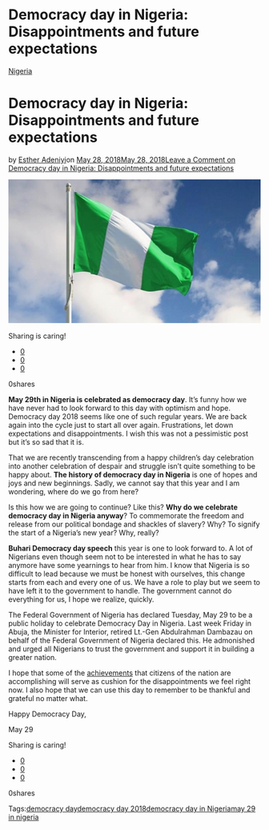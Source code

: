 # Democracy day in Nigeria: Disappointments and future expectations

[Nigeria](https://estheradeniyi.com/category/nigeria/)
# Democracy day in Nigeria: Disappointments and future expectations

by [Esther Adeniyi](https://estheradeniyi.com/author/esther-adeniyi/)on [May 28, 2018May 28, 2018](https://estheradeniyi.com/democracy-day-in-nigeria/)[Leave a Comment on Democracy day in Nigeria: Disappointments and future expectations](https://estheradeniyi.com/democracy-day-in-nigeria/#respond)

![democracy day in Nigeria](images\democracy-day-in-Nigeria.jpg)

Sharing is caring!

- [0](https://www.facebook.com/sharer/sharer.php?u=https%3A%2F%2Festheradeniyi.com%2Fdemocracy-day-in-nigeria%2F&amp;t=Democracy%20day%20in%20Nigeria%3A%20Disappointments%20and%20future%20expectations)
- [0](https://twitter.com/intent/tweet?text=Democracy%20day%20in%20Nigeria%3A%20Disappointments%20and%20future%20expectations&amp;url=https%3A%2F%2Festheradeniyi.com%2Fdemocracy-day-in-nigeria%2F)
- [0](#)

0shares

**May 29th in Nigeria is celebrated as democracy day**. It&#x2019;s funny how we have never had to look forward to this day with optimism and hope. Democracy day 2018 seems like one of such regular years. We are back again into the cycle just to start all over again. Frustrations, let down expectations and disappointments. I wish this was not a pessimistic post but it&#x2019;s so sad that it is.

That we are recently transcending from a happy children&#x2019;s day celebration into another celebration of despair and struggle isn&#x2019;t quite something to be happy about. **The history of democracy day in Nigeria** is one of hopes and joys and new beginnings. Sadly, we cannot say that this year and I am wondering, where do we go from here?

Is this how we are going to continue? Like this? **Why do we celebrate democracy day in Nigeria anyway**? To commemorate the freedom and release from our political bondage and shackles of slavery? Why? To signify the start of a Nigeria&#x2019;s new year? Why, really?

**Buhari Democracy day speech** this year is one to look forward to. A lot of Nigerians even though seem not to be interested in what he has to say anymore have some yearnings to hear from him. I know that Nigeria is so difficult to lead because we must be honest with ourselves, this change starts from each and every one of us. We have a role to play but we seem to have left it to the government to handle. The government cannot do everything for us, I hope we realize, quickly.

The Federal Government of Nigeria has declared Tuesday, May 29 to be a public holiday to celebrate Democracy Day in Nigeria. Last week Friday in Abuja, the Minister for Interior,&#xA0;retired Lt.-Gen Abdulrahman Dambazau on behalf of the Federal Government of Nigeria declared this. He admonished and urged all Nigerians to trust the government and support it in building a greater nation.

I hope that some of the [achievements](https://estheradeniyi.com/female-nigerian-student-discovers-new/) that citizens of the nation are accomplishing will serve as cushion for the disappointments we feel right now. I also hope that we can use this day to remember to be thankful and grateful no matter what.

Happy Democracy Day,

May 29

Sharing is caring!

- [0](https://www.facebook.com/sharer/sharer.php?u=https%3A%2F%2Festheradeniyi.com%2Fdemocracy-day-in-nigeria%2F&amp;t=Democracy%20day%20in%20Nigeria%3A%20Disappointments%20and%20future%20expectations)
- [0](https://twitter.com/intent/tweet?text=Democracy%20day%20in%20Nigeria%3A%20Disappointments%20and%20future%20expectations&amp;url=https%3A%2F%2Festheradeniyi.com%2Fdemocracy-day-in-nigeria%2F)
- [0](#)

0shares

Tags:[democracy day](https://estheradeniyi.com/tag/democracy-day/)[democracy day 2018](https://estheradeniyi.com/tag/democracy-day-2018/)[democracy day in Nigeria](https://estheradeniyi.com/tag/democracy-day-in-nigeria/)[may 29 in nigeria](https://estheradeniyi.com/tag/may-29-in-nigeria/)
